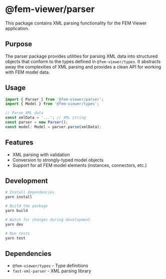 # @fem-viewer/parser

This package contains XML parsing functionality for the FEM Viewer application.

## Purpose

The parser package provides utilities for parsing XML data into structured objects that conform to the types defined in `@fem-viewer/types`. It abstracts away the complexities of XML parsing and provides a clean API for working with FEM model data.

## Usage

```typescript
import { Parser } from '@fem-viewer/parser';
import { Model } from '@fem-viewer/types';

// Parse XML data
const xmlData = '...'; // XML string
const parser = new Parser();
const model: Model = parser.parse(xmlData);
```

## Features

- XML parsing with validation
- Conversion to strongly-typed model objects
- Support for all FEM model elements (instances, connectors, etc.)

## Development

```bash
# Install dependencies
yarn install

# Build the package
yarn build

# Watch for changes during development
yarn dev

# Run tests
yarn test
```

## Dependencies

- `@fem-viewer/types` - Type definitions
- `fast-xml-parser` - XML parsing library 